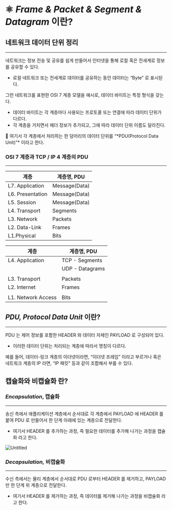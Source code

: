 # ⚛️ *Frame & Packet & Segment & Datagram* 이란?

## 네트워크 데이터 단위 정리

---

네트워크는 정보 전송 및 공유를 쉽게 만들어서 인터넷을 통해 로컬 혹은 전세계로 정보를 공유할 수 있다.

- 로컬 네트워크 또는 전세계로 데이터를 공유하는 동안 데이터는 “Byte” 로 표시된다.

그런 네트워크를 표현한 OSI 7 계층 모델을 예시로, 데이터 바이트는 특정 형식을 갖는다.

- 데이터 바이트는 각 계층마다 사용되는 프로토콜 또는 연결에 따라 데이터 단위가 다르다.
- 각 계층을 거치면서 헤더 정보가 추가되고, 그에 따라 데이터 단위 이름도 달라진다.

<aside>
📌 여기서 각 계층에서 처리하는 한 덩어리의 데이터 단위를 “*PDU(Protocol Data Unit)”* 이라고 한다.

</aside>

### OSI 7 계층과 TCP / IP 4 계층의 PDU

---

| 계층 | 계층명, PDU |
| --- | --- |
| L7. Application | Message(Data) |
| L6. Presentation | Message(Data) |
| L5. Session | Message(Data) |
| L4. Transport | Segments |
| L3. Network | Packets |
| L2. Data-Link | Frames |
| L1.Physical | Bits |

| 계층 | 계층명, PDU |
| --- | --- |
| L4. Application | TCP - Segments |
|  | UDP - Datagrams |
|  |  |
| L3. Transport | Packets |
| L2. Internet | Frames |
|  |  |
| L1. Network Access | Bits |

## *PDU, Protocol Data Unit* 이란?

---

PDU 는 제어 정보를 포함한 HEADER 와 데이터 자체인 PAYLOAD 로 구성되어 있다.

- 이러한 데이터 단위는 처리되는 계층에 따라서 명칭이 다르다.

예를 들어, 데이터-링크 계층의 이더넷이라면, “이더넷 프레임” 이라고 부르거나 혹은 네트워크 계층의 IP 라면, “IP 패킷” 등과 같이 조합해서 부를 수 있다.

## 캡슐화와 비캡슐화 란?

### *Encapsulation*, 캡슐화

---

송신 측에서 애플리케이션 계층에서 순서대로 각 계층에서 PAYLOAD 에 HEADER 를 붙여 PDU 로 만들어서
한 단계 아래에 있는 계층으로 전달한다.

- 여기서 HEADER 를 추가하는 과정, 즉 필요한 데이터를 추가해 나가는 과정을 캡슐화 라고 한다.

![Untitled](https://prod-files-secure.s3.us-west-2.amazonaws.com/c33fee58-8f40-4523-b222-c56099de30a9/ef0fb899-c08c-4dbd-9fc1-f4ecdd5a735b/Untitled.png)

### *Decapsulation,* 비캡슐화

---

수신 측에서는 물리 계층에서 순서대로 PDU 로부터 HEADER 를 제거하고, PAYLOAD 만 한 단계 위 계층으로 전달한다.

- 여기서 HEADER 를 제거하는 과정, 즉 데이터를 제거해 나가는 과정을 비캡슐화 라고 한다.
